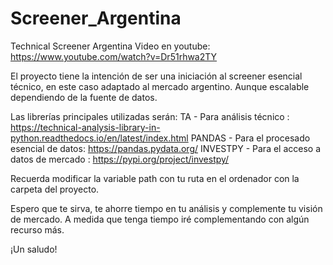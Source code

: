 # Screener_Argentina
Technical Screener Argentina
Video en youtube: https://www.youtube.com/watch?v=Dr51rhwa2TY

El proyecto tiene la intención de ser una iniciación al screener esencial técnico, en este caso adaptado al mercado argentino. Aunque escalable dependiendo de la fuente de datos.

Las librerías principales utilizadas serán:
TA - Para análisis técnico : https://technical-analysis-library-in-python.readthedocs.io/en/latest/index.html
PANDAS - Para el procesado esencial de datos: https://pandas.pydata.org/
INVESTPY - Para el acceso a datos de mercado : https://pypi.org/project/investpy/

Recuerda modificar la variable path con tu ruta en el ordenador con la carpeta del proyecto.

Espero que te sirva, te ahorre tiempo en tu análisis y complemente tu visión de mercado.
A medida que tenga tiempo iré complementando con algún recurso más.

¡Un saludo!
